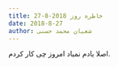 ```yaml
---
title: خاطره روز 2018-8-27
date: 2018-8-27
author: شعبان محمد حسنی
---
```


اصلا یادم نمیاد امروز چی کار کردم.